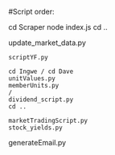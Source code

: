 #Script order:

cd Scraper
node index.js
cd ..

update_market_data.py
~~~~~~~~~~~~~~~~~~~~~~~~~
scriptYF.py

cd Ingwe / cd Dave
unitValues.py
memberUnits.py
/
dividend_script.py
cd ..

marketTradingScript.py
stock_yields.py

~~~~~~~~~~~~~~~~~~~~~~~~~
generateEmail.py
